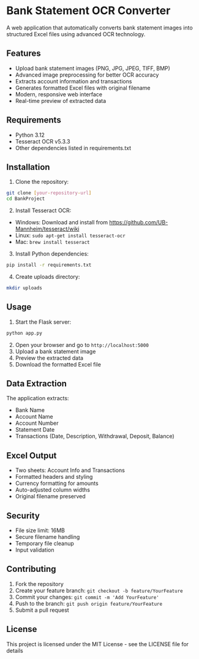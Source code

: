 # Bank Statement OCR Converter

A web application that automatically converts bank statement images into structured Excel files using advanced OCR technology.

## Features

- Upload bank statement images (PNG, JPG, JPEG, TIFF, BMP)
- Advanced image preprocessing for better OCR accuracy
- Extracts account information and transactions
- Generates formatted Excel files with original filename
- Modern, responsive web interface
- Real-time preview of extracted data

## Requirements

- Python 3.12
- Tesseract OCR v5.3.3
- Other dependencies listed in requirements.txt

## Installation

1. Clone the repository:
```bash
git clone [your-repository-url]
cd BankProject
```

2. Install Tesseract OCR:
- Windows: Download and install from https://github.com/UB-Mannheim/tesseract/wiki
- Linux: `sudo apt-get install tesseract-ocr`
- Mac: `brew install tesseract`

3. Install Python dependencies:
```bash
pip install -r requirements.txt
```

4. Create uploads directory:
```bash
mkdir uploads
```

## Usage

1. Start the Flask server:
```bash
python app.py
```

2. Open your browser and go to `http://localhost:5000`
3. Upload a bank statement image
4. Preview the extracted data
5. Download the formatted Excel file

## Data Extraction

The application extracts:
- Bank Name
- Account Name
- Account Number
- Statement Date
- Transactions (Date, Description, Withdrawal, Deposit, Balance)

## Excel Output

- Two sheets: Account Info and Transactions
- Formatted headers and styling
- Currency formatting for amounts
- Auto-adjusted column widths
- Original filename preserved

## Security

- File size limit: 16MB
- Secure filename handling
- Temporary file cleanup
- Input validation

## Contributing

1. Fork the repository
2. Create your feature branch: `git checkout -b feature/YourFeature`
3. Commit your changes: `git commit -m 'Add YourFeature'`
4. Push to the branch: `git push origin feature/YourFeature`
5. Submit a pull request

## License

This project is licensed under the MIT License - see the LICENSE file for details
